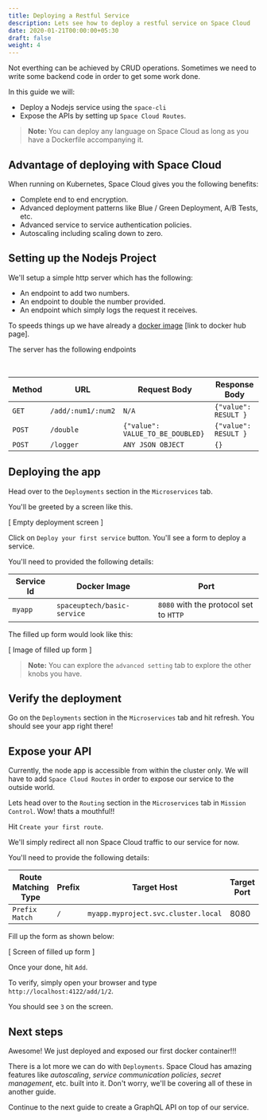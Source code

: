 ```yaml
---
title: Deploying a Restful Service
description: Lets see how to deploy a restful service on Space Cloud
date: 2020-01-21T00:00:00+05:30
draft: false
weight: 4
---
```


Not everthing can be achieved by CRUD operations. Sometimes we need to write some backend code in order to get some work done.

In this guide we will:
- Deploy a Nodejs service using the `space-cli`
- Expose the APIs by setting up `Space Cloud Routes`.

> **Note:** You can deploy any language on Space Cloud as long as you have a Dockerfile accompanying it.

## Advantage of deploying with Space Cloud
When running on Kubernetes, Space Cloud gives you the following benefits:
- Complete end to end encryption.
- Advanced deployment patterns like Blue / Green Deployment, A/B Tests, etc.
- Advanced service to service authentication policies.
- Autoscaling including scaling down to zero.

## Setting up the Nodejs Project

We'll setup a simple http server which has the following:
- An endpoint to add two numbers.
- An endpoint to double the number provided.
- An endpoint which simply logs the request it receives.


To speeds things up we have already a [docker image]() [link to docker hub page].

The server has the following endpoints

<br>

Method  | URL                 | Request Body                      | Response Body 
---     | ---                 | ---                               | --- 
`GET`   | `/add/:num1/:num2`  | `N/A`                             | `{"value": RESULT }` 
`POST`  | `/double`           | `{"value": VALUE_TO_BE_DOUBLED}`  | `{"value": RESULT }` 
`POST`  | `/logger`           | `ANY JSON OBJECT`                 | `{}` 


## Deploying the app

Head over to the `Deployments` section in the `Microservices` tab.

You'll be greeted by a screen like this.

[ Empty deployment screen ]

Click on `Deploy your first service` button. You'll see a form to deploy a service.

You'll need to provided the following details:

Service Id  | Docker Image                | Port
---         | ---                         | ---
`myapp`     | `spaceuptech/basic-service` | `8080` with the protocol set to `HTTP`

The filled up form would look like this:

[ Image of filled up form ]

> **Note:** You can explore the `advanced setting` tab to explore the other knobs you have.

## Verify the deployment

Go on the `Deployments` section in the `Microservices` tab and hit refresh. You should see your app right there!

## Expose your API

Currently, the node app is accessible from within the cluster only. We will have to add `Space Cloud Routes` in order to expose our service to the outside world.

Lets head over to the `Routing` section in the `Microservices` tab in `Mission Control`. Wow! thats a mouthful!!

Hit `Create your first route`.

We'll simply redirect all non Space Cloud traffic to our service for now.

You'll need to provide the following details:

Route Matching Type  | Prefix   | Target Host | Target Port
---         | ---                         | --- | ----
`Prefix Match`     | `/` | `myapp.myproject.svc.cluster.local`  | 8080

Fill up the form as shown below:

[ Screen of filled up form ]

Once your done, hit `Add`.

To verify, simply open your browser and type `http://localhost:4122/add/1/2`.

You should see `3` on the screen.

## Next steps

Awesome! We just deployed and exposed our first docker container!!!

There is a lot more we can do with `Deployments`. Space Cloud has amazing features like _autoscaling_, _service communication policies_, _secret management_, etc. built into it. Don't worry, we'll be covering all of these in another guide.

Continue to the next guide to create a GraphQL API on top of our service.
